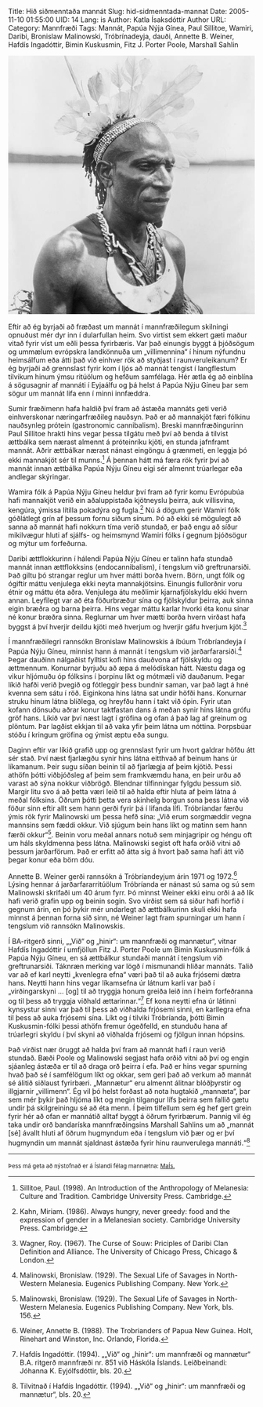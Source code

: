 Title: Hið siðmenntaða mannát
Slug: hid-sidmenntada-mannat
Date: 2005-11-10 01:55:00
UID: 14
Lang: is
Author: Katla Ísaksdóttir
Author URL: 
Category: Mannfræði
Tags: Mannát, Papúa Nýja Gínea, Paul Sillitoe, Wamiri, Daribi, Bronislaw Malinowski, Tróbrínadeyja, dauði, Annette B. Weiner, Hafdís Ingadóttir, Bimin Kuskusmin, Fitz J. Porter Poole, Marshall Sahlin

![Mannæta?](24.jpg)

Eftir að ég byrjaði að fræðast um mannát í mannfræðilegum skilningi opnuðust mér dyr inn í  dularfullan heim. Svo virtist sem ekkert gæti maður vitað fyrir víst um eðli þessa fyrirbæris. Var það einungis byggt á þjóðsögum og ummælum evrópskra landkönnuða um „villimennina“ í hinum nýfundnu heimsálfum eða átti það við einhver rök að styðjast í raunveruleikanum? Er ég byrjaði að grennslast fyrir kom í ljós að mannát tengist í langflestum tilvikum hinum ýmsu ritúölum og hefðum samfélaga. Hér ætla ég að einblína á sögusagnir af mannáti í Eyjaálfu og þá helst á Papúa Nýju Gíneu þar sem sögur um mannát lifa enn í minni innfæddra.

Sumir fræðimenn hafa haldið því fram að ástæða mannáts geti verið einhverskonar næringarfræðileg nauðsyn. Það er að mannakjöt færi fólkinu nauðsynleg prótein (gastronomic cannibalism). Breski mannfræðingurinn Paul Sillitoe hrakti hins vegar þessa tilgátu með því að benda á tilvist ættbálka sem nærast almennt á próteinríku kjöti, en stunda jafnframt mannát. Aðrir ættbálkar nærast nánast eingöngu á grænmeti, en leggja þó ekki mannakjöt sér til munns.[^1]  Á þennan hátt má færa rök fyrir því að mannát innan ættbálka Papúa Nýju Gíneu eigi sér almennt trúarlegar eða andlegar skýringar.

Wamira fólk á Papúa Nýju Gíneu heldur því fram að fyrir komu Evrópubúa hafi mannakjöt verið ein aðaluppistaða kjötneyslu þeirra, auk villisvína, kengúra, ýmissa lítilla pokadýra og fugla.[^2] Nú á dögum gerir Wamiri fólk góðlátlegt grín af þessum fornu siðum sínum. Þó að ekki sé mögulegt að sanna að mannát hafi nokkurn tíma verið stundað, er það engu að síður mikilvægur hluti af sjálfs- og heimsmynd Wamiri fólks í gegnum þjóðsögur og mýtur um forfeðurna.

Daribi ættflokkurinn í hálendi Papúa Nýju Gíneu er talinn hafa stundað mannát innan ættflokksins (endocannibalism), í tengslum við greftrunarsiði. Það giltu þó strangar reglur um hver mátti borða hvern. Börn, ungt fólk og ógiftir máttu venjulega ekki neyta mannakjötsins. Einungis fullorðnir voru étnir og máttu éta aðra. Venjulega átu meðlimir kjarnafjölskyldu ekki hvern annan. Leyfilegt var að éta föðurbræður sína og fjölskyldur þeirra, auk sinna eigin bræðra og barna þeirra. Hins vegar máttu karlar hvorki éta konu sínar né konur bræðra sinna. Reglurnar um hver mætti borða hvern virðast hafa byggst á því hverjir deildu kjöti með hverjum og hverjir gáfu hverjum kjöt.[^3]

Í mannfræðilegri rannsókn Bronislaw Malinowskis á íbúum Tróbríandeyja í Papúa Nýju Gíneu, minnist hann á mannát í tengslum við jarðarfararsiði.[^4] Þegar dauðinn nálgaðist fylltist kofi hins dauðvona af fjölskyldu og ættmennum. Konurnar byrjuðu að æpa á melódískan hátt. Næstu daga og vikur hljómuðu óp fólksins í þorpinu líkt og mótmæli við dauðanum. Þegar líkið hafði verið þvegið og fótleggir þess bundnir saman, var það lagt á hné kvenna sem sátu í röð. Eiginkona hins látna sat undir höfði hans. Konurnar struku hinum látna blíðlega, og hreyfðu hann í takt við ópin. Fyrir utan kofann dönsuðu aðrar konur taktfastan dans á meðan synir hins látna grófu gröf hans. Líkið var því næst lagt í gröfina og ofan á það lag af greinum og plöntum. Þar lagðist ekkjan til að vaka yfir þeim látna um nóttina. Þorpsbúar stóðu í kringum gröfina og ýmist æptu eða sungu.

Daginn eftir var líkið grafið upp og grennslast fyrir um hvort galdrar höfðu átt sér stað. Því næst fjarlægðu synir hins látna eitthvað af beinum hans úr líkamanum. Þeir sugu síðan beinin til að fjarlægja af þeim kjötið. Þessi athöfn þótti viðbjóðsleg af þeim sem framkvæmdu hana, en þeir urðu að varast að sýna nokkur viðbrögð. Blendnar tilfinningar fylgdu þessum sið. Margir litu svo á að þetta væri leið til að halda eftir hluta af þeim látna á meðal fólksins. Öðrum þótti þetta vera skinhelg borgun sona þess látna við föður sinn eftir allt sem hann gerði fyrir þá í lifanda lífi. Tróbríandar færðu ýmis rök fyrir Malinowski um þessa hefð sína: „Við erum sorgmæddir vegna mannsins sem fæddi okkur. Við sjúgum bein hans líkt og matinn sem hann færði okkur“[^5]. Beinin voru meðal annars notuð sem minjagripir og héngu oft um háls skyldmenna þess látna. Malinowski segist oft hafa orðið vitni að þessum jarðarförum. Það er erfitt að átta sig á hvort það sama hafi átt við þegar konur eða börn dóu.

Annette B. Weiner gerði rannsókn á Tróbríandeyjum árin 1971 og 1972.[^6]  Lýsing hennar á jarðarfararritúölum Tróbríanda er nánast sú sama og sú sem Malinowski skrifaði um 40 árum fyrr. Þó minnst Weiner ekki einu orði á að lík hafi verið grafin upp og beinin sogin. Svo virðist sem sá siður hafi horfið í gegnum árin, en þó þykir mér undarlegt að ættbálkurinn skuli ekki hafa minnst á þennan forna sið sinn, né Weiner lagt fram spurningar um hann í tengslum við rannsókn Malinowskis.

Í BA-ritgerð sinni, „„Við“ og „hinir“: um mannfræði og mannætur“, vitnar Hafdís Ingadóttir í umfjöllun Fitz J. Porter Poole um Bimin Kuskusmin-fólk á Papúa Nýju Gíneu, en sá ættbálkur stundaði mannát í tengslum við greftrunarsiði. Táknræn merking var lögð í mismunandi hliðar mannáts. Talið var að ef karl neytti „kvenlegra efna“ væri það til að auka frjósemi dætra hans. Neytti hann hins vegar líkamsefna úr látnum karli var það í „virðingarskyni … [og] til að tryggja honum greiða leið inn í heim forfeðranna og til þess að tryggja viðhald ættarinnar.“[^7]  Ef kona neytti efna úr látinni kynsystur sinni var það til þess að viðhalda frjósemi sinni, en karllegra efna til þess að auka frjósemi sína. Líkt og í tilviki Tróbríanda, þótti Bimin Kuskusmin-fólki þessi athöfn fremur ógeðfelld, en stunduðu hana af trúarlegri skyldu í því skyni að viðhalda frjósemi og fjölgun innan hópsins.

Það virðist nær öruggt að halda því fram að mannát hafi í raun verið stundað. Bæði Poole og Malinowski segjast hafa orðið vitni að því og engin sjáanleg ástæða er til að draga orð þeirra í efa. Það er hins vegar spurning hvað það sé í samfélögum líkt og okkar, sem geri það að verkum að mannát sé álitið siðlaust fyrirbæri. „Mannætur“ eru almennt álitnar blóðþyrstir og illgjarnir „villimenn“. Ég vil þó helst forðast að nota hugtakið „mannæta“, þar sem mér þykir það hljóma líkt og megin tilgangur lífs þeirra sem fallið gætu undir þá skilgreiningu sé að éta menn. Í þeim tilfellum sem ég hef gert grein fyrir hér að ofan er mannátið alltaf byggt á öðrum fyrirbærum. Þannig vil ég taka undir orð bandaríska mannfræðingsins Marshall Sahlins um að „mannát [sé] ávallt hluti af öðrum hugmyndum eða í tengslum við þær og er því hugmyndin um mannát sjaldnast ástæða fyrir hinu raunverulega mannáti.“[^8]

---

<small class="blurb">Þess má geta að nýstofnað er á Íslandi félag mannætna: [MaÍs.](http://www.andskotinn.com/)</small>


[^1]: Sillitoe, Paul. (1998). An Introduction of the Anthropology of Melanesia: Culture and Tradition. Cambridge University Press. Cambridge.
[^2]: Kahn, Miriam. (1986). Always hungry, never greedy: food and the expression of gender in a Melanesian society. Cambridge University Press. Cambridge.
[^3]: Wagner, Roy. (1967). The Curse of Souw: Priciples of Daribi Clan Definition and Alliance. The University of Chicago  Press, Chicago & London.
[^4]: Malinowski, Bronislaw. (1929). The Sexual Life of Savages in North-Western Melanesia. Eugenics Publishing Company. New York.
[^5]: Malinowski, Bronislaw. (1929). The Sexual Life of Savages in North-Western Melanesia. Eugenics Publishing Company. New York, bls. 156.
[^6]: Weiner, Annette B. (1988). The Trobrianders of Papua New Guinea. Holt, Rinehart and Winston, Inc. Orlando, Florida.
[^7]: Hafdís Ingadóttir. (1994). „„Við“ og „hinir“: um mannfræði og mannætur“ B.A. ritgerð mannfræði nr. 851 við Háskóla Íslands. Leiðbeinandi: Jóhanna K. Eyjólfsdóttir, bls. 20.
[^8]:  Tilvitnað í Hafdís Ingadóttir. (1994). „„Við“ og „hinir“: um mannfræði og mannætur“, bls. 20.
